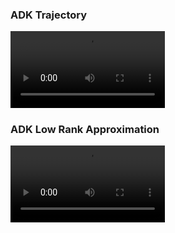 <div class="container">
        <div class="video-wrapper">
            <h3>ADK Trajectory</h3>
            <video id="video1" width="49%" controls>
                <source src="adk_trajectory.mp4" type="video/mp4">
                Your browser does not support the video tag.
            </video>
        </div>
        <div class="video-wrapper">
            <h3>ADK Low Rank Approximation</h3>
            <video id="video2" width="49%" controls>
                <source src="adk_low_rank_approximation.mp4" type="video/mp4">
                Your browser does not support the video tag.
            </video>
        </div>
    </div>

<script>
    document.addEventListener('DOMContentLoaded', function() {
        var video1 = document.getElementById('video1');
        var video2 = document.getElementById('video2');

        var videosReady = [false, false];
        var delayInMilliseconds = 3000; // 3 seconds delay

        function checkAndPlayVideos() {
            if (videosReady[0] && videosReady[1]) {
                video1.currentTime = 0;
                video2.currentTime = 0;
                setTimeout(function() {
                    video1.play();
                    video2.play();
                }, delayInMilliseconds);
            }
        }

        video1.onloadeddata = function() {
            videosReady[0] = true;
            checkAndPlayVideos();
        };

        video2.onloadeddata = function() {
            videosReady[1] = true;
            checkAndPlayVideos();
        };
    });
</script>

